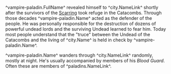 ^vampire-paladin.FullName^ revealed himself to ^city.NameLink^ shortly after the survivors of the [Scarring](.\scarred-worl.md) took refuge in the Catacombs. Through those decades ^vampire-paladin.Name^ acted as the defender of the people. He was personally responsible for the destruction of dozens of powerful undead lords and the surviving Undead learned to fear him. Today most people understand that the "truce" between the Undead of the Catacombs and the living of ^city.Name^ is held in check by ^vampire-paladin.Name^.

^vampire-paladin.Name^ wanders through ^city.NameLink^ randomly, mostly at night. He's usually accompanied by members of his *Blood Guard*. Often these are members of ^paladins.NameLink^.